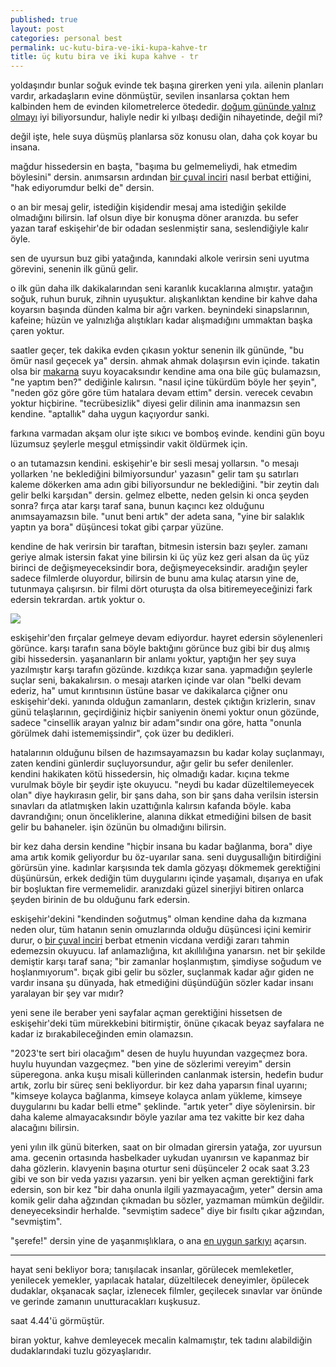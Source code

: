```yaml
---
published: true
layout: post
categories: personal best
permalink: uc-kutu-bira-ve-iki-kupa-kahve-tr
title: üç kutu bira ve iki kupa kahve - tr
---
```

yoldaşındır bunlar soğuk evinde tek başına girerken yeni yıla. ailenin planları vardır, arkadaşların evine dönmüştür, sevilen insanlarsa çoktan hem kalbinden hem de evinden kilometrelerce ötededir. [doğum gününde yalnız olmayı](https://boraoden.net/dogum-gununde-yalniz-olmak-tr) iyi biliyorsundur, haliyle nedir ki yılbaşı dediğin nihayetinde, değil mi?

değil işte, hele suya düşmüş planlarsa söz konusu olan, daha çok koyar bu insana.

mağdur hissedersin en başta, "başıma bu gelmemeliydi, hak etmedim böylesini" dersin. anımsarsın ardından [bir çuval inciri](https://boraoden.net/bir-cuval-incir-tr) nasıl berbat ettiğini, "hak ediyorumdur belki de" dersin.

o an bir mesaj gelir, istediğin kişidendir mesaj ama istediğin şekilde olmadığını bilirsin. laf olsun diye bir konuşma döner aranızda. bu sefer yazan taraf eskişehir'de bir odadan seslenmiştir sana, seslendiğiyle kalır öyle.

sen de uyursun buz gibi yatağında, kanındaki alkole verirsin seni uyutma görevini, senenin ilk günü gelir.

o ilk gün daha ilk dakikalarından seni karanlık kucaklarına almıştır. yatağın soğuk, ruhun buruk, zihnin uyuşuktur. alışkanlıktan kendine bir kahve daha koyarsın başında dünden kalma bir ağrı varken. beynindeki sinapslarının, kafeine; hüzün ve yalnızlığa alıştıkları kadar alışmadığını ummaktan başka çaren yoktur. 

saatler geçer, tek dakika evden çıkasın yoktur senenin ilk gününde, "bu ömür nasıl geçecek ya" dersin. ahmak ahmak dolaşırsın evin içinde. takatin olsa bir [makarna](https://boraoden.net/makarna-tr) suyu koyacaksındır kendine ama ona bile güç bulamazsın, "ne yaptım ben?" dediğinle kalırsın. "nasıl içine tükürdüm böyle her şeyin", "neden göz göre göre tüm hatalara devam ettim" dersin. verecek cevabın yoktur hiçbirine. "tecrübesizlik" diyesi gelir dilinin ama inanmazsın sen kendine. "aptallık" daha uygun kaçıyordur sanki.

farkına varmadan akşam olur işte sıkıcı ve bomboş evinde. kendini gün boyu lüzumsuz şeylerle meşgul etmişsindir vakit öldürmek için.

o an tutamazsın kendini. eskişehir'e bir sesli mesaj yollarsın. "o mesajı yollarken 'ne beklediğini bilmiyorsundur' yazasın" gelir tam şu satırları kaleme dökerken ama adın gibi biliyorsundur ne beklediğini. "bir zeytin dalı gelir belki karşıdan" dersin. gelmez elbette, neden gelsin ki onca şeyden sonra? fırça atar karşı taraf sana, bunun kaçıncı kez olduğunu anımsayamazsın bile. "unut beni artık" der adeta sana, "yine bir salaklık yaptın ya bora" düşüncesi tokat gibi çarpar yüzüne.

kendine de hak verirsin bir taraftan, bitmesin istersin bazı şeyler. zamanı geriye almak istersin fakat yine bilirsin ki üç yüz kez geri alsan da üç yüz birinci de değişmeyeceksindir bora, değişmeyeceksindir. aradığın şeyler sadece filmlerde oluyordur, bilirsin de bunu ama kulaç atarsın yine de, tutunmaya çalışırsın. bir filmi dört oturuşta da olsa bitiremeyeceğinizi fark edersin tekrardan. artık yoktur o.

![]({{site.baseurl}}/images/at2.jpg)

eskişehir'den fırçalar gelmeye devam ediyordur. hayret edersin söylenenleri görünce. karşı tarafın sana böyle baktığını görünce buz gibi bir duş almış gibi hissedersin. yaşananların bir anlamı yoktur, yaptığın her şey suya yazılmıştır karşı tarafın gözünde. kızdıkça kızar sana. yapmadığın şeylerle suçlar seni, bakakalırsın. o mesajı atarken içinde var olan "belki devam ederiz, ha" umut kırıntısının üstüne basar ve dakikalarca çiğner onu eskişehir'deki. yanında olduğun zamanların, destek çıktığın krizlerin, sınav günü telaşlarının, geçirdiğiniz hiçbir saniyenin önemi yoktur onun gözünde, sadece "cinsellik arayan yalnız bir adam"sındır ona göre, hatta "onunla görülmek dahi istememişsindir", çok üzer bu dedikleri.

hatalarının olduğunu bilsen de hazımsayamazsın bu kadar kolay suçlanmayı, zaten kendini günlerdir suçluyorsundur, ağır gelir bu sefer denilenler. kendini hakikaten kötü hissedersin, hiç olmadığı kadar. kıçına tekme vurulmak böyle bir şeydir işte okuyucu. "neydi bu kadar düzeltilemeyecek olan" diye haykırasın gelir, bir şans daha, son bir şans daha verilsin istersin sınavları da atlatmışken lakin uzattığınla kalırsın kafanda böyle. kaba davrandığını; onun önceliklerine, alanına dikkat etmediğini bilsen de basit gelir bu bahaneler. işin özünün bu olmadığını bilirsin.

bir kez daha dersin kendine "hiçbir insana bu kadar bağlanma, bora" diye ama artık komik geliyordur bu öz-uyarılar sana. seni duygusallığın bitirdiğini görürsün yine. kadınlar karşısında tek damla gözyaşı dökmemek gerektiğini düşünürsün, erkek dediğin tüm duygularını içinde yaşamalı, dışarıya en ufak bir boşluktan fire vermemelidir. aranızdaki güzel sinerjiyi bitiren onlarca şeyden birinin de bu olduğunu fark edersin.

eskişehir'dekini "kendinden soğutmuş" olman kendine daha da kızmana neden olur, tüm hatanın senin omuzlarında olduğu düşüncesi içini kemirir durur, o [bir çuval inciri](https://boraoden.net/bir-cuval-incir-tr) berbat etmenin vicdana verdiği zararı tahmin edemezsin okuyucu. laf anlamazlığına, kıt akıllılığına yanarsın. net bir şekilde demiştir karşı taraf sana; "bir zamanlar hoşlanmıştım, şimdiyse soğudum ve hoşlanmıyorum". bıçak gibi gelir bu sözler, suçlanmak kadar ağır giden ne vardır insana şu dünyada, hak etmediğini düşündüğün sözler kadar insanı yaralayan bir şey var mıdır?

yeni sene ile beraber yeni sayfalar açman gerektiğini hissetsen de eskişehir'deki tüm mürekkebini bitirmiştir, önüne çıkacak beyaz sayfalara ne kadar iz bırakabileceğinden emin olamazsın.

"2023'te sert biri olacağım" desen de huylu huyundan vazgeçmez bora. huylu huyundan vazgeçmez. "ben yine de sözlerimi vereyim" dersin süperegona. anka kuşu misali küllerinden canlanmak istersin, hedefin budur artık, zorlu bir süreç seni bekliyordur. bir kez daha yaparsın final uyarını; "kimseye kolayca bağlanma, kimseye kolayca anlam yükleme, kimseye duygularını bu kadar belli etme" şeklinde. "artık yeter" diye söylenirsin. bir daha kaleme almayacaksındır böyle yazılar ama tez vakitte bir kez daha alacağını bilirsin.

yeni yılın ilk günü biterken, saat on bir olmadan girersin yatağa, zor uyursun ama. gecenin ortasında hasbelkader uykudan uyanırsın ve kapanmaz bir daha gözlerin. klavyenin başına oturtur seni düşünceler 2 ocak saat 3.23 gibi ve son bir veda yazısı yazarsın. yeni bir yelken açman gerektiğini fark edersin, son bir kez "bir daha onunla ilgili yazmayacağım, yeter" dersin ama komik gelir daha ağzından çıkmadan bu sözler, yazmaman mümkün değildir. deneyeceksindir herhalde. "sevmiştim sadece" diye bir fısıltı çıkar ağzından, "sevmiştim".

"şerefe!" dersin yine de yaşanmışlıklara, o ana [en uygun şarkıyı](https://open.spotify.com/track/4oS31voWBKl6L9eJV6I4wA?si=47ed3dc80ad64b15) açarsın.

---

hayat seni bekliyor bora; tanışılacak insanlar, görülecek memleketler, yenilecek yemekler, yapılacak hatalar, düzeltilecek deneyimler, öpülecek dudaklar, okşanacak saçlar, izlenecek filmler, geçilecek sınavlar var önünde ve gerinde zamanın unutturacakları kuşkusuz.

saat 4.44'ü görmüştür.

biran yoktur, kahve demleyecek mecalin kalmamıştır, tek tadını alabildiğin dudaklarındaki tuzlu gözyaşlarıdır.

